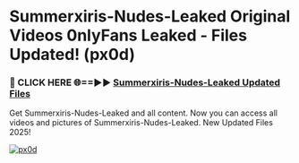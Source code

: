 # Summerxiris-Nudes-Leaked Original Videos 0nlyFans Leaked - Files Updated! (px0d)

<h3>🔴 CLICK HERE 🌐==►► <a href="https://tinyurl.com/52m3yx9h" rel="nofollow">Summerxiris-Nudes-Leaked Updated Files</a></h3>

Get Summerxiris-Nudes-Leaked and all content. Now you can access all videos and pictures of Summerxiris-Nudes-Leaked. New Updated Files 2025!

[![px0d](https://i.imgur.com/TnHtlc8.gif)](https://tinyurl.com/52m3yx9h)
